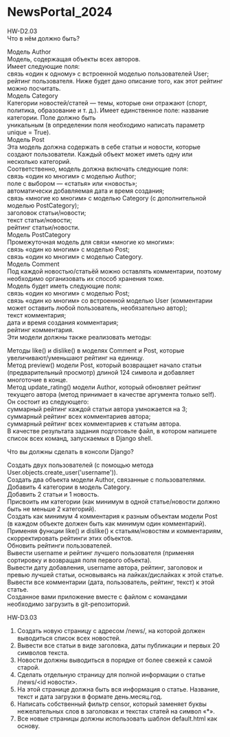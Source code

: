 # NewsPortal_2024
HW-D2.03<br/>
Что в нём должно быть?<br/>

Модель Author<br/>
Модель, содержащая объекты всех авторов.<br/>
Имеет следующие поля:<br/>
cвязь «один к одному» с встроенной моделью пользователей User;<br/>
рейтинг пользователя. Ниже будет дано описание того, как этот рейтинг можно посчитать.<br/>
Модель Category<br/>
Категории новостей/статей — темы, которые они отражают (спорт, политика, образование и т. д.). Имеет единственное поле: название категории. Поле должно быть <br/>
уникальным (в определении поля необходимо написать параметр unique = True).<br/>
Модель Post<br/>
Эта модель должна содержать в себе статьи и новости, которые создают пользователи. Каждый объект может иметь одну или несколько категорий.<br/>
Соответственно, модель должна включать следующие поля:<br/>
связь «один ко многим» с моделью Author;<br/>
поле с выбором — «статья» или «новость»;<br/>
автоматически добавляемая дата и время создания;<br/>
связь «многие ко многим» с моделью Category (с дополнительной моделью PostCategory);<br/>
заголовок статьи/новости;<br/>
текст статьи/новости;<br/>
рейтинг статьи/новости.<br/>
Модель PostCategory<br/>
Промежуточная модель для связи «многие ко многим»:<br/>
связь «один ко многим» с моделью Post;<br/>
связь «один ко многим» с моделью Category.<br/>
Модель Comment<br/>
Под каждой новостью/статьёй можно оставлять комментарии, поэтому необходимо организовать их способ хранения тоже.<br/>
Модель будет иметь следующие поля:<br/>
связь «один ко многим» с моделью Post;<br/>
связь «один ко многим» со встроенной моделью User (комментарии может оставить любой пользователь, необязательно автор);<br/>
текст комментария;<br/>
дата и время создания комментария;<br/>
рейтинг комментария.<br/>
Эти модели должны также реализовать методы:<br/>

Методы like() и dislike() в моделях Comment и Post, которые увеличивают/уменьшают рейтинг на единицу.<br/>
Метод preview() модели Post, который возвращает начало статьи (предварительный просмотр) длиной 124 символа и добавляет многоточие в конце.<br/>
Метод update_rating() модели Author, который обновляет рейтинг текущего автора (метод принимает в качестве аргумента только self).<br/>
Он состоит из следующего:<br/>
суммарный рейтинг каждой статьи автора умножается на 3;<br/>
суммарный рейтинг всех комментариев автора;<br/>
суммарный рейтинг всех комментариев к статьям автора.<br/>
В качестве результата задания подготовьте файл, в котором напишете список всех команд, запускаемых в Django shell.<br/>

Что вы должны сделать в консоли Django?<br/>

Создать двух пользователей (с помощью метода User.objects.create_user('username')).<br/>
Создать два объекта модели Author, связанные с пользователями.<br/>
Добавить 4 категории в модель Category.<br/>
Добавить 2 статьи и 1 новость.<br/>
Присвоить им категории (как минимум в одной статье/новости должно быть не меньше 2 категорий).<br/>
Создать как минимум 4 комментария к разным объектам модели Post (в каждом объекте должен быть как минимум один комментарий).<br/>
Применяя функции like() и dislike() к статьям/новостям и комментариям, скорректировать рейтинги этих объектов.<br/>
Обновить рейтинги пользователей.<br/>
Вывести username и рейтинг лучшего пользователя (применяя сортировку и возвращая поля первого объекта).<br/>
Вывести дату добавления, username автора, рейтинг, заголовок и превью лучшей статьи, основываясь на лайках/дислайках к этой статье.<br/>
Вывести все комментарии (дата, пользователь, рейтинг, текст) к этой статье.<br/>
Созданное вами приложение вместе с файлом с командами необходимо загрузить в git-репозиторий.<br/>

HW-D3.03<br/>
1. Создать новую страницу с адресом /news/, на которой должен выводиться список всех новостей.<br/>
2. Вывести все статьи в виде заголовка, даты публикации и первых 20 символов текста.<br/>
3. Новости должны выводиться в порядке от более свежей к самой старой.<br/>
4. Сделать отдельную страницу для полной информации о статье /news/<id новости>.<br/>
5. На этой странице должна быть вся информация о статье. Название, текст и дата загрузки в формате день.месяц.год.<br/>
6. Написать собственный фильтр censor, который заменяет буквы нежелательных слов в заголовках и текстах статей на символ «*».<br/>
7. Все новые страницы должны использовать шаблон default.html как основу.<br/>
